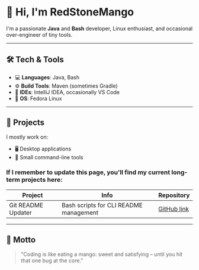 # 🥭 Hi, I'm RedStoneMango

I'm a passionate **Java** and **Bash** developer, Linux enthusiast, and occasional over-engineer of tiny tools.

---

## 🛠️ Tech & Tools

- 💻 **Languages**: Java, Bash  
- ⚙️ **Build Tools**: Maven (sometimes Gradle)  
- 🧠 **IDEs**: IntelliJ IDEA, occasionally VS Code  
- 🐧 **OS**: Fedora Linux  

---

## 🧩 Projects

I mostly work on:

- 🖥️ Desktop applications  
- 📜 Small command-line tools  

### If I remember to update this page, you'll find my current long-term projects here:

| Project | Info | Repository |
| ------- | ---- | ---------- |
| Git README Updater | Bash scripts for CLI README management | [GitHub link](https://github.com/RedStoneMango/git-readme-updater)

---

## 💬 Motto

> "Coding is like eating a mango: sweet and satisfying – until you hit that one bug at the core."
